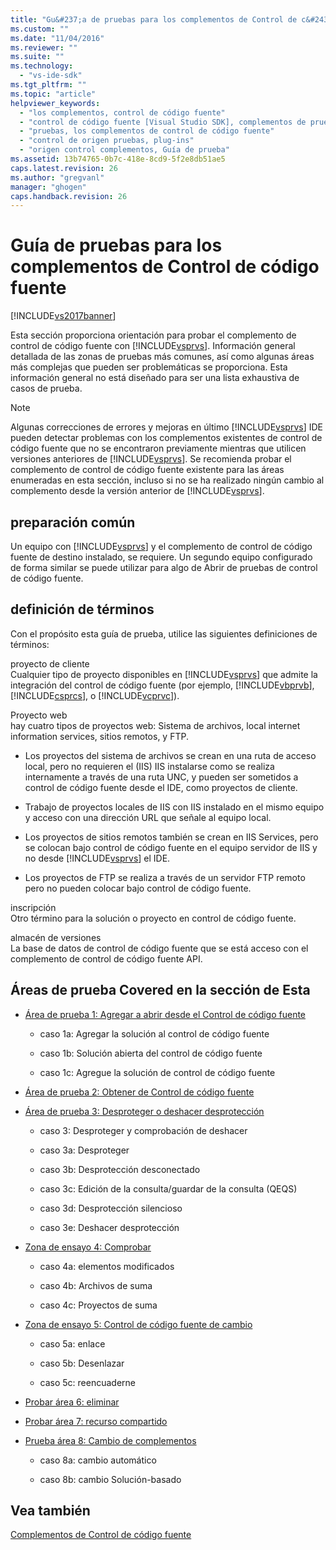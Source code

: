 ```yaml
---
title: "Gu&#237;a de pruebas para los complementos de Control de c&#243;digo fuente | Microsoft Docs"
ms.custom: ""
ms.date: "11/04/2016"
ms.reviewer: ""
ms.suite: ""
ms.technology: 
  - "vs-ide-sdk"
ms.tgt_pltfrm: ""
ms.topic: "article"
helpviewer_keywords: 
  - "los complementos, control de código fuente"
  - "control de código fuente [Visual Studio SDK], complementos de pruebas"
  - "pruebas, los complementos de control de código fuente"
  - "control de origen pruebas, plug-ins"
  - "origen control complementos, Guía de prueba"
ms.assetid: 13b74765-0b7c-418e-8cd9-5f2e8db51ae5
caps.latest.revision: 26
ms.author: "gregvanl"
manager: "ghogen"
caps.handback.revision: 26
---
```

# Gu&#237;a de pruebas para los complementos de Control de c&#243;digo fuente
[!INCLUDE[vs2017banner](../../code-quality/includes/vs2017banner.md)]

Esta sección proporciona orientación para probar el complemento de control de código fuente con [!INCLUDE[vsprvs](../../code-quality/includes/vsprvs_md.md)].  Información general detallada de las zonas de pruebas más comunes, así como algunas áreas más complejas que pueden ser problemáticas se proporciona.  Esta información general no está diseñado para ser una lista exhaustiva de casos de prueba.  
  
> [!NOTE]
>  Algunas correcciones de errores y mejoras en último [!INCLUDE[vsprvs](../../code-quality/includes/vsprvs_md.md)] IDE pueden detectar problemas con los complementos existentes de control de código fuente que no se encontraron previamente mientras que utilicen versiones anteriores de [!INCLUDE[vsprvs](../../code-quality/includes/vsprvs_md.md)].  Se recomienda probar el complemento de control de código fuente existente para las áreas enumeradas en esta sección, incluso si no se ha realizado ningún cambio al complemento desde la versión anterior de [!INCLUDE[vsprvs](../../code-quality/includes/vsprvs_md.md)].  
  
## preparación común  
 Un equipo con [!INCLUDE[vsprvs](../../code-quality/includes/vsprvs_md.md)] y el complemento de control de código fuente de destino instalado, se requiere.  Un segundo equipo configurado de forma similar se puede utilizar para algo de Abrir de pruebas de control de código fuente.  
  
## definición de términos  
 Con el propósito esta guía de prueba, utilice las siguientes definiciones de términos:  
  
 proyecto de cliente  
 Cualquier tipo de proyecto disponibles en [!INCLUDE[vsprvs](../../code-quality/includes/vsprvs_md.md)] que admite la integración del control de código fuente \(por ejemplo, [!INCLUDE[vbprvb](../../code-quality/includes/vbprvb_md.md)], [!INCLUDE[csprcs](../../data-tools/includes/csprcs_md.md)], o [!INCLUDE[vcprvc](../../code-quality/includes/vcprvc_md.md)]\).  
  
 Proyecto web  
 hay cuatro tipos de proyectos web: Sistema de archivos, local internet information services, sitios remotos, y FTP.  
  
-   Los proyectos del sistema de archivos se crean en una ruta de acceso local, pero no requieren el \(IIS\) IIS instalarse como se realiza internamente a través de una ruta UNC, y pueden ser sometidos a control de código fuente desde el IDE, como proyectos de cliente.  
  
-   Trabajo de proyectos locales de IIS con IIS instalado en el mismo equipo y acceso con una dirección URL que señale al equipo local.  
  
-   Los proyectos de sitios remotos también se crean en IIS Services, pero se colocan bajo control de código fuente en el equipo servidor de IIS y no desde [!INCLUDE[vsprvs](../../code-quality/includes/vsprvs_md.md)] el IDE.  
  
-   Los proyectos de FTP se realiza a través de un servidor FTP remoto pero no pueden colocar bajo control de código fuente.  
  
 inscripción  
 Otro término para la solución o proyecto en control de código fuente.  
  
 almacén de versiones  
 La base de datos de control de código fuente que se está acceso con el complemento de control de código fuente API.  
  
## Áreas de prueba Covered en la sección de Esta  
  
-   [Área de prueba 1: Agregar a abrir desde el Control de código fuente](../../extensibility/internals/test-area-1-add-to-open-from-source-control.md)  
  
    -   caso 1a: Agregar la solución al control de código fuente  
  
    -   caso 1b: Solución abierta del control de código fuente  
  
    -   caso 1c: Agregue la solución de control de código fuente  
  
-   [Área de prueba 2: Obtener de Control de código fuente](../../extensibility/internals/test-area-2-get-from-source-control.md)  
  
-   [Área de prueba 3: Desproteger o deshacer desprotección](../../extensibility/internals/test-area-3-check-out-undo-checkout.md)  
  
    -   caso 3: Desproteger y comprobación de deshacer  
  
    -   caso 3a: Desproteger  
  
    -   caso 3b: Desprotección desconectado  
  
    -   caso 3c: Edición de la consulta\/guardar de la consulta \(QEQS\)  
  
    -   caso 3d: Desprotección silencioso  
  
    -   caso 3e: Deshacer desprotección  
  
-   [Zona de ensayo 4: Comprobar](../../extensibility/internals/test-area-4-check-in.md)  
  
    -   caso 4a: elementos modificados  
  
    -   caso 4b: Archivos de suma  
  
    -   caso 4c: Proyectos de suma  
  
-   [Zona de ensayo 5: Control de código fuente de cambio](../../extensibility/internals/test-area-5-change-source-control.md)  
  
    -   caso 5a: enlace  
  
    -   caso 5b: Desenlazar  
  
    -   caso 5c: reencuaderne  
  
-   [Probar área 6: eliminar](../../extensibility/internals/test-area-6-delete.md)  
  
-   [Probar área 7: recurso compartido](../../extensibility/internals/test-area-7-share.md)  
  
-   [Prueba área 8: Cambio de complementos](../../extensibility/internals/test-area-8-plug-in-switching.md)  
  
    -   caso 8a: cambio automático  
  
    -   caso 8b: cambio Solución\-basado  
  
## Vea también  
 [Complementos de Control de código fuente](../../extensibility/source-control-plug-ins.md)